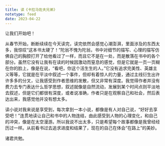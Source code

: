 ```yaml
---
title: 读《卡拉马佐夫兄弟》
notetype: feed
date: 2023-04-22
---
```


让我们开始吧！

从春节开始，断断续续在今天读完，读完依然会感觉心潮澎湃，里面涉及的东西太多，我惊叹“这本书太硬了！”陀翁不愧为陀翁，书中对细节的描写、心理的描写仿佛自己的胸腔打开了给他看过了一样，而且它不是在一处，而是散落在书中的各个部分。虽然它没有让我有在读的时候因激动而窒息的感觉，但是它就是一页一页糊在你的脸上，像是在说，“看吧，你这个活生生的人。”它没有追求完美性、英雄主义等等，它就是在平淡中叙述一个事件，但却有着惊人的力量，通过主线衍生出许许多多的分叉，让我感受到作者思维的发散，但又非常有深度。我觉得作者并没有费力去专门表达什么哲学思想，叙述就像是自然流动，发展到某个时间点则平淡地去叙述，但是它们都很有深度，或者说准确，作者只是在观察自己和社会，然后表达出来，我感觉他并没有想太多。

读小说对我来说是享受到，每次拿到一本小说，都像是有人对自己说，“好好去享受吧！”连贯地读让自己和书中的人物连结，由此感受到人物的心理变化，和自己的冲突，像是在太空漫游。所以我说不出太多，只是希望每个故事都像是我曾经经历过一样。从前看书过去追求进度和结果了，现在的自己在体会“在路上”的美妙。

诸君共勉。
